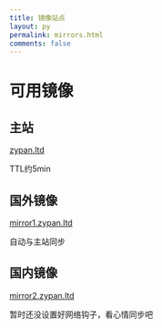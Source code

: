 ```yaml
---
title: 镜像站点
layout: py
permalink: mirrors.html
comments: false
---
```


# 可用镜像

## 主站

[zypan.ltd](https://zypan.ltd)

TTL约5min

## 国外镜像

[mirror1.zypan.ltd](https://mirror1.zypan.ltd)

自动与主站同步
  
## 国内镜像

[mirror2.zypan.ltd](https://mirror2.zypan.ltd)

暂时还没设置好网络钩子，看心情同步吧